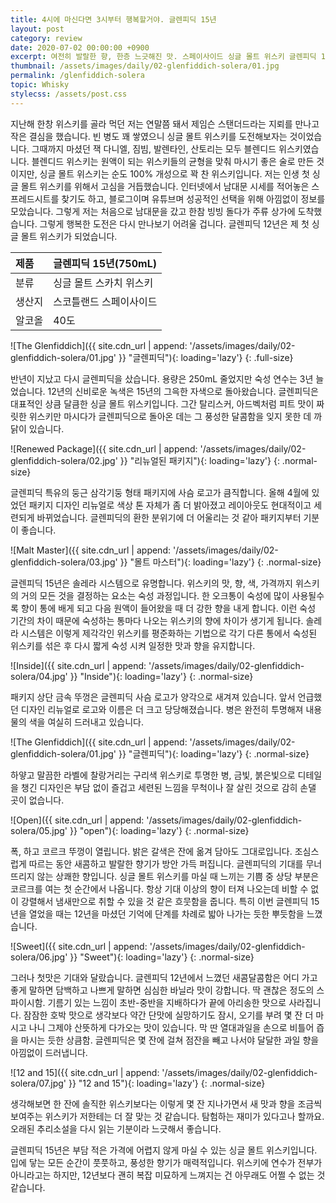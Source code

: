 ```yaml
---
title: 4시에 마신다면 3시부터 행복할거야. 글렌피딕 15년
layout: post
category: review
date: 2020-07-02 00:00:00 +0900
excerpt: 여전히 발랄한 향, 한층 느긋해진 맛. 스페이사이드 싱글 몰트 위스키 글렌피딕 15년 리뷰.
thumbnail: /assets/images/daily/02-glenfiddich-solera/01.jpg
permalink: /glenfiddich-solera
topic: Whisky
stylecss: /assets/post.css
---
```


지난해 한창 위스키를 골라 먹던 저는 연말쯤 돼서 제임슨 스탠더드라는 지뢰를 만나고 작은 결심을 했습니다. 빈 병도 꽤 쌓였으니 싱글 몰트 위스키를 도전해보자는 것이었습니다. 그때까지 마셨던 잭 다니엘, 짐빔, 발렌타인, 산토리는 모두 블렌디드 위스키였습니다. 블렌디드 위스키는 원액이 되는 위스키들의 균형을 맞춰 마시기 좋은 술로 만든 것이지만, 싱글 몰트 위스키는 순도 100% 개성으로 꽉 찬 위스키입니다. 저는 인생 첫 싱글 몰트 위스키를 위해서 고심을 거듭했습니다. 인터넷에서 남대문 시세를 적어놓은 스프레드시트를 찾기도 하고, 블로그이며 유튜브며 성공적인 선택을 위해 아낌없이 정보를 모았습니다. 그렇게 저는 처음으로 남대문을 갔고 한참 빙빙 돌다가 주류 상가에 도착했습니다. 그렇게 행복한 도전은 다시 만나보기 어려울 겁니다. 글렌피딕 12년은 제 첫 싱글 몰트 위스키가 되었습니다.

|제품|글렌피딕 15년(750mL)|
|:---|:---|
|분류|싱글 몰트 스카치 위스키|
|생산지|스코틀랜드 스페이사이드|
|알코올|40도|

![The Glenfiddich]({{ site.cdn_url | append: '/assets/images/daily/02-glenfiddich-solera/01.jpg' }} "글렌피딕"){: loading='lazy'}
{: .full-size}

반년이 지났고 다시 글렌피딕을 샀습니다. 용량은 250mL 줄었지만 숙성 연수는 3년 늘었습니다. 12년의 신비로운 녹색은 15년의 그윽한 자색으로 돌아왔습니다. 글렌피딕은 대표적인 상큼 달큼한 싱글 몰트 위스키입니다. 그간 탈리스커, 아드벡처럼 피트 맛이 짜릿한 위스키만 마시다가 글렌피딕으로 돌아온 데는 그 풍성한 달콤함을 잊지 못한 데 까닭이 있습니다.

![Renewed Package]({{ site.cdn_url | append: '/assets/images/daily/02-glenfiddich-solera/02.jpg' }} "리뉴얼된 패키지"){: loading='lazy'}
{: .normal-size}

글렌피딕 특유의 둥근 삼각기둥 형태 패키지에 사슴 로고가 큼직합니다. 올해 4월에 있었던 패키지 디자인 리뉴얼로 색상 톤 자체가 좀 더 밝아졌고 레이아웃도 현대적이고 세련되게 바뀌었습니다. 글렌피딕의 환한 분위기에 더 어울리는 것 같아 패키지부터 기분이 좋습니다.

![Malt Master]({{ site.cdn_url | append: '/assets/images/daily/02-glenfiddich-solera/03.jpg' }} "몰트 마스터"){: loading='lazy'}
{: .normal-size}

글렌피딕 15년은 솔레라 시스템으로 유명합니다. 위스키의 맛, 향, 색, 가격까지 위스키의 거의 모든 것을 결정하는 요소는 숙성 과정입니다. 한 오크통이 숙성에 많이 사용될수록 향이 통에 배게 되고 다음 원액이 들어왔을 때 더 강한 향을 내게 합니다. 이런 숙성 기간의 차이 때문에 숙성하는 통마다 나오는 위스키의 향에 차이가 생기게 됩니다. 솔레라 시스템은 이렇게 제각각인 위스키를 평준화하는 기법으로 각기 다른 통에서 숙성된 위스키를 섞은 후 다시 짧게 숙성 시켜 일정한 맛과 향을 유지합니다.

![Inside]({{ site.cdn_url | append: '/assets/images/daily/02-glenfiddich-solera/04.jpg' }} "Inside"){: loading='lazy'}
{: .normal-size}

패키지 상단 금속 뚜껑은 글렌피딕 사슴 로고가 양각으로 새겨져 있습니다. 앞서 언급했던 디자인 리뉴얼로 로고와 이름은 더 크고 당당해졌습니다. 병은 완전히 투명해져 내용물의 색을 여실히 드러내고 있습니다.

![The Glenfiddich]({{ site.cdn_url | append: '/assets/images/daily/02-glenfiddich-solera/01.jpg' }} "글렌피딕"){: loading='lazy'}
{: .normal-size}

하얗고 말끔한 라벨에 찰랑거리는 구리색 위스키로 투명한 병, 금빛, 붉은빛으로 디테일을 챙긴 디자인은 부담 없이 즐겁고 세련된 느낌을 무척이나 잘 살린 것으로 감히 손댈 곳이 없습니다.

![Open]({{ site.cdn_url | append: '/assets/images/daily/02-glenfiddich-solera/05.jpg' }} "open"){: loading='lazy'}
{: .normal-size}

폭, 하고 코르크 뚜껑이 열립니다. 밝은 갈색은 잔에 옮겨 담아도 그대로입니다. 조심스럽게 따르는 동안 새콤하고 발랄한 향기가 방안 가득 퍼집니다. 글렌피딕의 기대를 무너뜨리지 않는 상쾌한 향입니다. 싱글 몰트 위스키를 마실 때 느끼는 기쁨 중 상당 부분은 코르크를 여는 첫 순간에서 나옵니다. 항상 기대 이상의 향이 터져 나오는데 비할 수 없이 강렬해서 냄새만으로 취할 수 있을 것 같은 흐뭇함을 줍니다. 특히 이번 글렌피딕 15년을 열었을 때는 12년을 마셨던 기억에 단계를 차례로 밟아 나가는 듯한 뿌듯함을 느꼈습니다.

![Sweet]({{ site.cdn_url | append: '/assets/images/daily/02-glenfiddich-solera/06.jpg' }} "Sweet"){: loading='lazy'}
{: .normal-size}

그러나 첫맛은 기대와 달랐습니다. 글렌피딕 12년에서 느꼈던 새콤달콤함은 어디 가고 좋게 말하면 담백하고 나쁘게 말하면 심심한 바닐라 맛이 강합니다. 딱 괜찮은 정도의 스파이시함. 기름기 있는 느낌이 초반-중반을 지배하다가 끝에 아리송한 맛으로 사라집니다. 잠잠한 호박 맛으로 생각보다 약간 단맛에 실망하기도 잠시, 오기를 부려 몇 잔 더 마시고 나니 그제야 산뜻하게 다가오는 맛이 있습니다. 막 딴 열대과일을 손으로 비틀어 즙을 마시는 듯한 상큼함. 글렌피딕은 몇 잔에 걸쳐 점잔을 빼고 나서야 달달한 과일 향을 아낌없이 드러냅니다.

![12 and 15]({{ site.cdn_url | append: '/assets/images/daily/02-glenfiddich-solera/07.jpg' }} "12 and 15"){: loading='lazy'}
{: .normal-size}

생각해보면 한 잔에 솔직한 위스키보다는 이렇게 몇 잔 지나가면서 새 맛과 향을 조금씩 보여주는 위스키가 저한테는 더 잘 맞는 것 같습니다. 탐험하는 재미가 있다고나 할까요. 오래된 추리소설을 다시 읽는 기분이라 느긋해서 좋습니다.

글렌피딕 15년은 부담 적은 가격에 어렵지 않게 마실 수 있는 싱글 몰트 위스키입니다. 입에 닿는 모든 순간이 풋풋하고, 풍성한 향기가 매력적입니다. 위스키에 연수가 전부가 아니라고는 하지만, 12년보다 괜히 복잡 미묘하게 느껴지는 건 아무래도 어쩔 수 없는 것 같습니다.